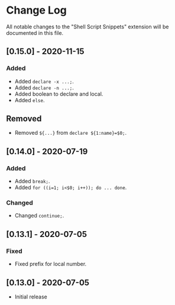 # Change Log
All notable changes to the "Shell Script Snippets" extension will be documented in this file.

## [0.15.0] - 2020-11-15

### Added
- Added `declare -x ...;`.
- Added `declare -n ...;`.
- Added boolean to declare and local.
- Added `else`.

## Removed
- Removed `${...}` from `declare ${1:name}=$0;`.

## [0.14.0] - 2020-07-19

### Added
- Added `break;`.
- Added `for ((i=1; i<$0; i++)); do ... done`.

### Changed
- Changed `continue;`.

## [0.13.1] - 2020-07-05

### Fixed
- Fixed prefix for local number.

## [0.13.0] - 2020-07-05
- Initial release